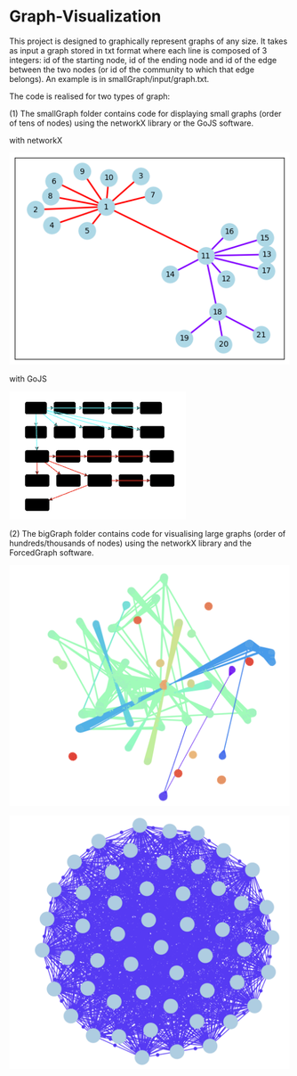 # Graph-Visualization

This project is designed to graphically represent graphs of any size.
It takes as input a graph stored in txt format where each line is composed of 3 integers: id of the starting node, id of the ending node and id of the edge between the two nodes (or id of the community to which that edge belongs). An example is in smallGraph/input/graph.txt.

The code is realised for two types of graph:

(1) The smallGraph folder contains code for displaying small graphs (order of tens of nodes) using the networkX library or the GoJS software.

with networkX

![networkX](./images/smallGraphNx.png)


with GoJS

![GoJS](./images/smallGraphGoJS.png)




(2) The bigGraph folder contains code for visualising large graphs (order of hundreds/thousands of nodes) using the networkX library and the ForcedGraph software.

![ForcedGraph](./images/communities.png)



![ForcedGraph](./images/densest_community.png)



